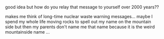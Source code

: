 good idea but how do you relay that message to yourself over 2000 years??

makes me think of long-time nuclear waste warning messages... maybe I spend my whole life moving rocks to spell out my name on the mountain side but then my parents don't name me that name because it is the weird mountainside name ...
